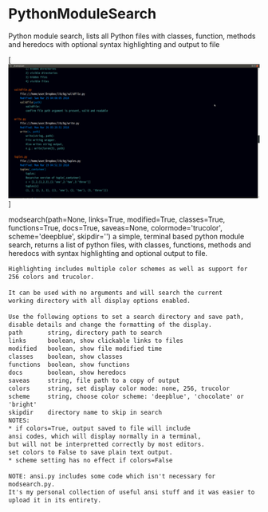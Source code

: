 # PythonModuleSearch
Python module search, lists all Python files with classes, function, methods and heredocs with optional syntax highlighting and output to file

[![module search](https://raw.githubusercontent.com/bgarnham/PythonModuleSearch/master/Screenshot%20at%202018-10-28%2019-11-04.png)]

modsearch(path=None, links=True, modified=True, classes=True, functions=True, docs=True, saveas=None, colormode='trucolor', scheme='deepblue', skipdir='')
    a simple, terminal based python module search, returns a list
    of python files, with classes, functions, methods and heredocs
    with syntax highlighting and optional output to file.
    
    Highlighting includes multiple color schemes as well as support for
    256 colors and trucolor.
    
    It can be used with no arguments and will search the current
    working directory with all display options enabled.
    
    Use the following options to set a search directory and save path,
    disable details and change the formatting of the display.
    path       string, directory path to search
    links      boolean, show clickable links to files
    modified   boolean, show file modified time
    classes    boolean, show classes
    functions  boolean, show functions
    docs       boolean, show heredocs
    saveas     string, file path to a copy of output
    colors     string, set display color mode: none, 256, trucolor
    scheme     string, choose color scheme: 'deepblue', 'chocolate' or 'bright'
    skipdir    directory name to skip in search
    NOTES:
    * if colors=True, output saved to file will include
    ansi codes, which will display normally in a terminal,
    but will not be interpretted correctly by most editors.
    set colors to False to save plain text output.
    * scheme setting has no effect if colors=False
    
    NOTE: ansi.py includes some code which isn't necessary for modsearch.py. 
    It's my personal collection of useful ansi stuff and it was easier to 
    upload it in its entirety.

